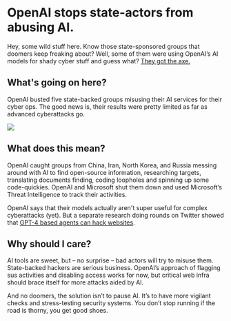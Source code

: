 # OpenAI stops state-actors from abusing AI.

Hey, some wild stuff here. Know those state-sponsored groups that doomers keep freaking about? Well, some of them were using OpenAI’s AI models for shady cyber stuff and guess what? [They got the axe.](https://openai.com/blog/disrupting-malicious-uses-of-ai-by-state-affiliated-threat-actors?utm_source=bensbites\&utm_medium=referral\&utm_campaign=openai-stops-state-actors-from-abusing-ai)

## What's going on here?

OpenAI busted five state-backed groups misusing their AI services for their cyber ops. The good news is, their results were pretty limited as far as advanced cyberattacks go.

![](https://media.beehiiv.com/cdn-cgi/image/fit=scale-down,format=auto,onerror=redirect,quality=80/uploads/asset/file/9e00a9a8-bbbb-45b9-8566-baef46456ae4/image.png?t=1708000102)

## What does this mean?

OpenAI caught groups from China, Iran, North Korea, and Russia messing around with AI to find open-source information, researching targets, translating documents finding, coding loopholes and spinning up some code-quickies. OpenAI and Microsoft shut them down and used Microsoft’s Threat Intelligence to track their activities.

OpenAI says that their models actually aren't super useful for complex cyberattacks (yet). But a separate research doing rounds on Twitter showed that [GPT-4 based agents can hack websites](https://arxiv.org/html/2402.06664v1?utm_source=bensbites\&utm_medium=referral\&utm_campaign=openai-stops-state-actors-from-abusing-ai).

## Why should I care?

AI tools are sweet, but – no surprise – bad actors will try to misuse them. State-backed hackers are serious business. OpenAI’s approach of flagging sus activities and disabling access works for now, but critical web infra should brace itself for more attacks aided by AI.

And no doomers, the solution isn’t to pause AI. It’s to have more vigilant checks and stress-testing security systems. You don’t stop running if the road is thorny, you get good shoes.
